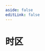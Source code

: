 ```yaml
---
aside: false
editLink: false
---
```


# 时区

<script setup>
import Chart from '../components/SampleChart.vue'
import { data } from '../data/sample/timezone/index.data.js'
</script>
<Chart :js="data['index.js']" :html="data['index.html']" :css="data['index.css']" title="时区"/>

<!--@include: @/data/sample/timezone/index.md-->